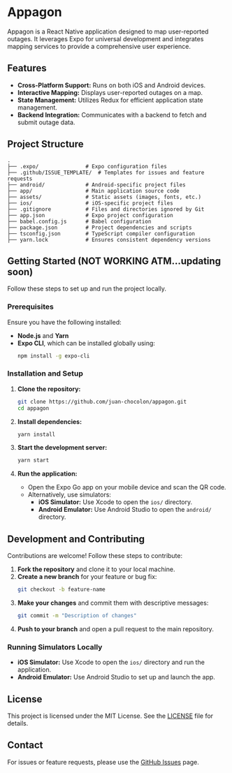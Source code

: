 
# Appagon

Appagon is a React Native application designed to map user-reported outages. It leverages Expo for universal development and integrates mapping services to provide a comprehensive user experience.

## Features

- **Cross-Platform Support:** Runs on both iOS and Android devices.
- **Interactive Mapping:** Displays user-reported outages on a map.
- **State Management:** Utilizes Redux for efficient application state management.
- **Backend Integration:** Communicates with a backend to fetch and submit outage data.

## Project Structure

```plaintext
.
├── .expo/               # Expo configuration files
├── .github/ISSUE_TEMPLATE/  # Templates for issues and feature requests
├── android/             # Android-specific project files
├── app/                 # Main application source code
├── assets/              # Static assets (images, fonts, etc.)
├── ios/                 # iOS-specific project files
├── .gitignore           # Files and directories ignored by Git
├── app.json             # Expo project configuration
├── babel.config.js      # Babel configuration
├── package.json         # Project dependencies and scripts
├── tsconfig.json        # TypeScript compiler configuration
├── yarn.lock            # Ensures consistent dependency versions
```

## Getting Started (NOT WORKING ATM...updating soon)

Follow these steps to set up and run the project locally.

### Prerequisites

Ensure you have the following installed:

- **Node.js** and **Yarn**
- **Expo CLI**, which can be installed globally using:
  ```bash
  npm install -g expo-cli
  ```

### Installation and Setup

1. **Clone the repository:**
   ```bash
   git clone https://github.com/juan-chocolon/appagon.git
   cd appagon
   ```

2. **Install dependencies:**
   ```bash
   yarn install
   ```

3. **Start the development server:**
   ```bash
   yarn start
   ```

4. **Run the application:**
   - Open the Expo Go app on your mobile device and scan the QR code.
   - Alternatively, use simulators:
     - **iOS Simulator:** Use Xcode to open the `ios/` directory.
     - **Android Emulator:** Use Android Studio to open the `android/` directory.

## Development and Contributing

Contributions are welcome! Follow these steps to contribute:

1. **Fork the repository** and clone it to your local machine.
2. **Create a new branch** for your feature or bug fix:
   ```bash
   git checkout -b feature-name
   ```
3. **Make your changes** and commit them with descriptive messages:
   ```bash
   git commit -m "Description of changes"
   ```
4. **Push to your branch** and open a pull request to the main repository.

### Running Simulators Locally

- **iOS Simulator:** Use Xcode to open the `ios/` directory and run the application.
- **Android Emulator:** Use Android Studio to set up and launch the app.

## License

This project is licensed under the MIT License. See the [LICENSE](LICENSE) file for details.

## Contact

For issues or feature requests, please use the [GitHub Issues](https://github.com/juan-chocolon/appagon/issues) page.
